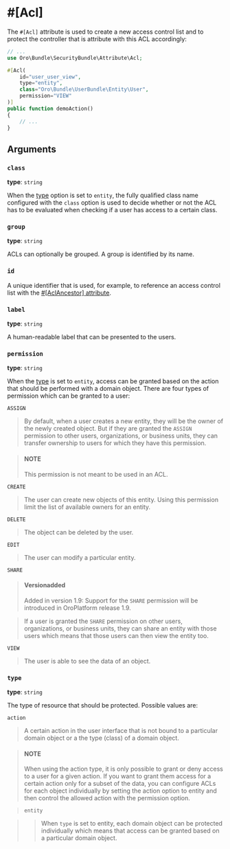 <a id="acl"></a>

# #[Acl]

The `#[Acl]` attribute is used to create a new access control list and to protect the controller
that is attribute with this ACL accordingly:

```php
// ...
use Oro\Bundle\SecurityBundle\Attribute\Acl;

#[Acl(
    id="user_user_view",
    type="entity",
    class="Oro\Bundle\UserBundle\Entity\User",
    permission="VIEW"
)]
public function demoAction()
{
    // ...
}
```

## Arguments

### `class`

**type**: `string`

When the [type]() option is set to `entity`, the fully qualified class name configured with the
`class` option is used to decide whether or not the ACL has to be evaluated when checking if a
user has access to a certain class.

### `group`

**type**: `string`

ACLs can optionally be grouped. A group is identified by its name.

### `id`

A unique identifier that is used, for example, to reference an access control list with the [#[AclAncestor] attribute](acl-ancestor.md#acl-ancestor).

### `label`

**type**: `string`

A human-readable label that can be presented to the users.

### `permission`

**type**: `string`

When the [type]() is set to `entity`, access can be granted based on the action that should be
performed with a domain object. There are four types of permission which can be granted to a user:

`ASSIGN`

> By default, when a user creates a new entity, they will be the owner of the newly created
> object. But if they are granted the `ASSIGN` permission to other users, organizations, or
> business units, they can transfer ownership to users for which they have this permission.

> #### NOTE
> This permission is not meant to be used in an ACL.

`CREATE`

> The user can create new objects of this entity. Using this permission limit the list of
> available owners for an entity.

`DELETE`

> The object can be deleted by the user.

`EDIT`

> The user can modify a particular entity.

`SHARE`

> #### Versionadded
> Added in version 1.9: Support for the `SHARE` permission will be introduced in OroPlatform release 1.9.

> If a user is granted the `SHARE` permission on other users, organizations, or business units,
> they can share an entity with those users which means that those users can then view the entity
> too.

`VIEW`

> The user is able to see the data of an object.

### `type`

**type**: `string`

The type of resource that should be protected. Possible values are:

`action`

> A certain action in the user interface that is not bound to a particular domain object or a the
> type (class) of a domain object.

> #### NOTE
> When using the action type, it is only possible to grant or deny access to a user for a
> given action. If you want to grant them access for a certain action only for a subset of
> the data, you can configure ACLs for each object individually by setting the action
> option to entity and then control the allowed action with the permission option.

> `entity`

> > When `type` is set to entity, each domain object can be protected individually which means that
> > access can be granted based on a particular domain object.
> <!-- Frontend -->
